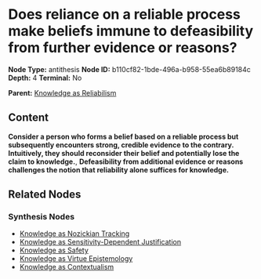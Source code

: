# Does reliance on a reliable process make beliefs immune to defeasibility from further evidence or reasons?

**Node Type:** antithesis
**Node ID:** b110cf82-1bde-496a-b958-55ea6b89184c
**Depth:** 4
**Terminal:** No

**Parent:** [Knowledge as Reliabilism](knowledge-as-reliabilism-synthesis-9f0ea5d1-9dd4-4385-b3c0-9075b0d9e0d9.md)

## Content

**Consider a person who forms a belief based on a reliable process but subsequently encounters strong, credible evidence to the contrary. Intuitively, they should reconsider their belief and potentially lose the claim to knowledge.**, **Defeasibility from additional evidence or reasons challenges the notion that reliability alone suffices for knowledge.**

## Related Nodes

### Synthesis Nodes

- [Knowledge as Nozickian Tracking](knowledge-as-nozickian-tracking-synthesis-89cd1f9d-42c1-4ea4-9b97-a4b8957c5620.md)
- [Knowledge as Sensitivity-Dependent Justification](knowledge-as-sensitivity-dependent-justification-synthesis-b4da2456-1806-498d-b2db-00a3e42ec963.md)
- [Knowledge as Safety](knowledge-as-safety-synthesis-94f76ad6-25ea-4218-8f09-0080471ca6a0.md)
- [Knowledge as Virtue Epistemology](knowledge-as-virtue-epistemology-synthesis-41c3b631-0fc9-43cc-9dc9-4de427a34aff.md)
- [Knowledge as Contextualism](knowledge-as-contextualism-synthesis-45eb63aa-afc4-41b5-80e1-b72cc8c35200.md)
